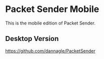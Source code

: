 # Packet Sender Mobile
This is the mobile edition of Packet Sender. 

## Desktop Version
https://github.com/dannagle/PacketSender

